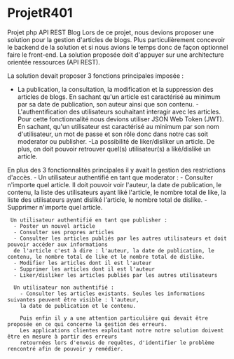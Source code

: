 # ProjetR401
Projet php API REST Blog
Lors de ce projet, nous devions proposer une solution pour la gestion d'articles de blogs.
Plus particulièrement concevoir le backend de la solution et si nous avions le temps donc de façon optionnel
faire le front-end.
La solution proposée doit d'appuyer sur une architecture orientée ressources (API REST).

La solution devait proposer 3 fonctions principales imposée :
  - La publication, la consultation, la modification et la suppression des articles de blogs. En sachant qu'un 
  article est caractérisé au minimum par sa date de publication, son auteur ainsi que son contenu.
  -L'authentification des utilisateurs souhaitant interagir avec les articles. Pour cette fonctionnalité
  nous devions utiliser JSON Web Token (JWT). En sachant, qu'un utilisateur est caractérisé au minimum
  par son nom d'utilisateur, un mot de passe et son rôle donc dans notre cas soit moderator ou publisher.
  -La possibilité de liker/disliker un article. De plus, on doit pouvoir retrouver quel(s) utilisateur(s)
  a liké/disliké un article.
  
  En plus des 3 fonctionnalités principales il y avait la gestion des restrictions d'accès.
    - Un utilisateur authentifié en tant que moderator :
      - Consulter n'importe quel article. Il doit pouvoir voir l'auteur, la date de publication, le contenu, la
      liste des utilisateurs ayant liké l'article, le nombre total de like, la liste des utilisateurs ayant
      disliké l'article, le nombre total de dislike.
      - Supprimer n'importe quel article.
     
     Un utilisateur authentifié en tant que publisher :
      - Poster un nouvel article
      - Consulter ses propres articles
      - Consulter les articles publiés par les autres utilisateurs et doit pouvoir accéder aux informations
      de l'article c'est à dire : l'auteur, la date de publication, le contenu, le nombre total de like et le nombre total de dislike.
      - Modifier les articles dont il est l'auteur
      - Supprimer les articles dont il est l'auteur
      - Liker/disliker les articles publiés par les autres utilisateurs
      
      Un utilisateur non authentifié :
        - Consulter les articles existants. Seules les informations suivantes peuvent être visible : l'auteur, 
        la date de publication et le contenu.
        
        Puis enfin il y a une attention particulière qui devait être proposée en ce qui concerne la gestion des erreurs.
        Les applications clientes exploitant notre notre solution doivent être en mesure à partir des erreurs
        retournées lors d'envois de requêtes, d'identifier le problème rencontré afin de pouvoir y remédier.

